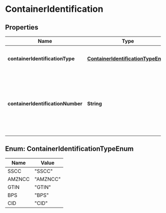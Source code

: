 # ContainerIdentification

## Properties
Name | Type | Description | Notes
------------ | ------------- | ------------- | -------------
**containerIdentificationType** | [**ContainerIdentificationTypeEnum**](#ContainerIdentificationTypeEnum) | The container identification type. | 
**containerIdentificationNumber** | **String** | Container identification number that adheres to the definition of the container identification type. | 

<a name="ContainerIdentificationTypeEnum"></a>
## Enum: ContainerIdentificationTypeEnum
Name | Value
---- | -----
SSCC | &quot;SSCC&quot;
AMZNCC | &quot;AMZNCC&quot;
GTIN | &quot;GTIN&quot;
BPS | &quot;BPS&quot;
CID | &quot;CID&quot;
